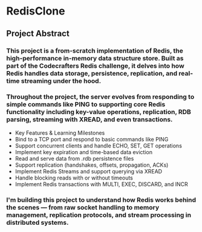 # RedisClone

## Project Abstract

### This project is a from-scratch implementation of Redis, the high-performance in-memory data structure store. Built as part of the Codecrafters Redis challenge, it delves into how Redis handles data storage, persistence, replication, and real-time streaming under the hood.

### Throughout the project, the server evolves from responding to simple commands like PING to supporting core Redis functionality including key-value operations, replication, RDB parsing, streaming with XREAD, and even transactions.

- Key Features & Learning Milestones
- Bind to a TCP port and respond to basic commands like PING
- Support concurrent clients and handle ECHO, SET, GET operations
- Implement key expiration and time-based data eviction
- Read and serve data from .rdb persistence files
- Support replication (handshakes, offsets, propagation, ACKs)
- Implement Redis Streams and support querying via XREAD
- Handle blocking reads with or without timeouts
- Implement Redis transactions with MULTI, EXEC, DISCARD, and INCR

### I'm building this project to understand how Redis works behind the scenes — from raw socket handling to memory management, replication protocols, and stream processing in distributed systems.
